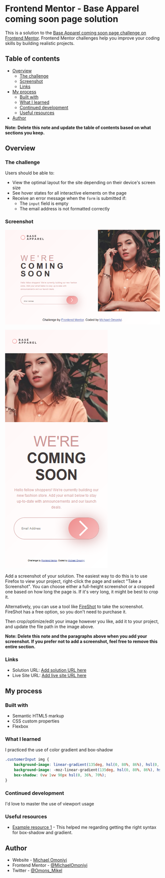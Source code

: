 # Frontend Mentor - Base Apparel coming soon page solution

This is a solution to the [Base Apparel coming soon page challenge on Frontend Mentor](https://www.frontendmentor.io/challenges/base-apparel-coming-soon-page-5d46b47f8db8a7063f9331a0). Frontend Mentor challenges help you improve your coding skills by building realistic projects. 

## Table of contents

- [Overview](#overview)
  - [The challenge](#the-challenge)
  - [Screenshot](#screenshot)
  - [Links](#links)
- [My process](#my-process)
  - [Built with](#built-with)
  - [What I learned](#what-i-learned)
  - [Continued development](#continued-development)
  - [Useful resources](#useful-resources)
- [Author](#author)

**Note: Delete this note and update the table of contents based on what sections you keep.**

## Overview

### The challenge

Users should be able to:

- View the optimal layout for the site depending on their device's screen size
- See hover states for all interactive elements on the page
- Receive an error message when the `form` is submitted if:
  - The `input` field is empty
  - The email address is not formatted correctly

### Screenshot

![](./images/Screenshot_2022-09-28%20Frontend%20Mentor%20Base%20Apparel%20coming%20soon%20page.png)

![](./images/Screenshot_mobile_2022-09-28%20Frontend%20Mentor%20Base%20Apparel%20coming%20soon%20page(1).png)

Add a screenshot of your solution. The easiest way to do this is to use Firefox to view your project, right-click the page and select "Take a Screenshot". You can choose either a full-height screenshot or a cropped one based on how long the page is. If it's very long, it might be best to crop it.

Alternatively, you can use a tool like [FireShot](https://getfireshot.com/) to take the screenshot. FireShot has a free option, so you don't need to purchase it. 

Then crop/optimize/edit your image however you like, add it to your project, and update the file path in the image above.

**Note: Delete this note and the paragraphs above when you add your screenshot. If you prefer not to add a screenshot, feel free to remove this entire section.**

### Links

- Solution URL: [Add solution URL here](https://github.com/MichaelOmoniyi/base-apparel-coming-soon-master)
- Live Site URL: [Add live site URL here](https://michaelomoniyi.github.io/base-apparel-coming-soon-master/)

## My process

### Built with

- Semantic HTML5 markup
- CSS custom properties
- Flexbox

### What I learned

I practiced the use of color gradient and box-shadow

```css
.customerInput img {
    background-image: linear-gradient(135deg, hsl(0, 80%, 86%), hsl(0, 74%, 74%));
    background-image: -moz-linear-gradient(135deg, hsl(0, 80%, 86%), hsl(0, 74%, 74%));
    box-shadow: 0vw 1vw 90px hsl(0, 36%, 70%);
}
```


### Continued development

I'd love to master the use of viewport usage

### Useful resources

- [Example resource 1](https://www.w3schools.com) - This helped me regarding getting the right syntax for box-shadow and gradient.

## Author

- Website - [Michael Omoniyi](https://www.your-site.com)
- Frontend Mentor - [@MichaelOmoniyi](www.frontendmentor.io/profile/MichaelOmoniyi)
- Twitter - [@Omons_Mikel](https://twitter.com/Omons_Mikel)